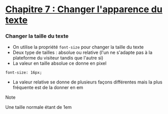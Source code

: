 # [Chapitre 7 : Changer l'apparence du texte](https://openclassrooms.com/fr/courses/1603881-creez-votre-site-web-avec-html5-et-css3/8061298-changez-lapparence-du-texte)

### Changer la taille du texte 

* On utilise la propriété ```font-size``` pour changer la taille du texte
* Deux type de tailles : absolue ou relative (l'un ne s'adapte pas à la plateforme du visiteur tandis que l'autre si)
* La valeur en taille absolue ce donne en pixel 
```
font-size: 16px;
```
* La valeur relative se donne de plusieurs façons différentes mais la plus fréquente est de la donner en em 
>[!NOTE]
>
> Une taille normale étant de 1em

